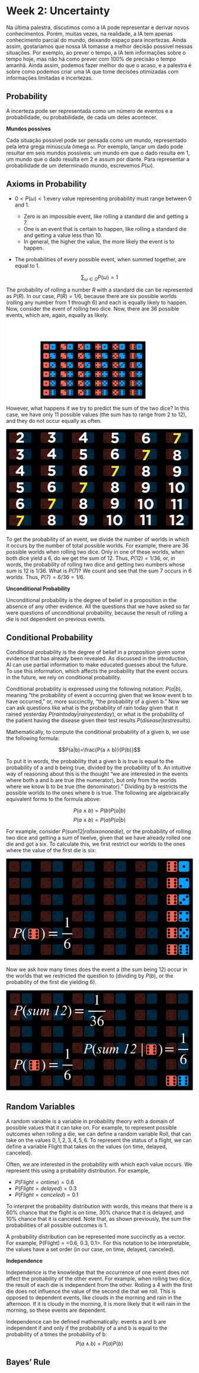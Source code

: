 # Week 2: Uncertainty

Na última palestra, discutimos como a IA pode representar e derivar novos conhecimentos. Porém, muitas vezes, na realidade, a IA tem apenas conhecimento parcial do mundo, deixando espaço para incertezas. Ainda assim, gostaríamos que nossa IA tomasse a melhor decisão possível nessas situações. Por exemplo, ao prever o tempo, a IA tem informações sobre o tempo hoje, mas não há como prever com 100% de precisão o tempo amanhã. Ainda assim, podemos fazer melhor do que o acaso, e a palestra é sobre como podemos criar uma IA que tome decisões otimizadas com informações limitadas e incertezas.

## Probability

A incerteza pode ser representada como um número de eventos e a probabilidade, ou probabilidade, de cada um deles acontecer.

**Mundos possíves**

Cada situação possível pode ser pensada como um mundo, representado pela letra grega minúscula ômega $\omega$. Por exemplo, lançar um dado pode resultar em seis mundos possíveis: um mundo em que o dado resulta em 1, um mundo que o dado resulta em 2 e assum por diante. Para representar a probabilidade de um determinado mundo, escrevemos $P(\omega)$.

## Axioms in Probability

- $0<P(\omega)<1$:every value representing probability must range between 0 and 1.

    - Zero is an impossible event, like rolling a standard die and getting a 7.
    - One is an event that is certain to happen, like rolling a standard die and getting a value less than 10.
    - In general, the higher the value, the more likely the event is to happen.

- The probabilities of every possible event, when summed together, are equal to 1.

$$\sum_{\omega\in\Omega}P(\omega)=1$$

The probability of rolling a number $R$ with a standard die can be represented as $P(R)$. In our case, $P(R) = 1/6$, because there are six possible worlds (rolling any number from 1 through 6) and each is equally likely to happen. Now, consider the event of rolling two dice. Now, there are 36 possible events, which are, again, equally as likely.

<p align="center">
  <img 
     src="36events1.png"
  >
</p>

However, what happens if we try to predict the sum of the two dice? In this case, we have only 11 possible values (the sum has to range from 2 to 12), and they do not occur equally as often.

<p align="center">
  <img 
     src="sumdice.png"
  >
</p>

To get the probability of an event, we divide the number of worlds in which it occurs by the number of total possible worlds. For example, there are 36 possible worlds when rolling two dice. Only in one of these worlds, when both dice yield a 6, do we get the sum of 12. Thus, $P(12) = 1/36$, or, in words, the probability of rolling two dice and getting two numbers whose sum is $12$ is $1/36$. What is $P(7)$? We count and see that the sum 7 occurs in 6 worlds. Thus, $P(7) = 6/36 = 1/6$.

**Unconditional Probability**

Unconditional probability is the degree of belief in a proposition in the absence of any other evidence. All the questions that we have asked so far were questions of unconditional probability, because the result of rolling a die is not dependent on previous events.

## Conditional Probability

Conditional probability is the degree of belief in a proposition given some evidence that has already been revealed. As discussed in the introduction, AI can use partial information to make educated guesses about the future. To use this information, which affects the probability that the event occurs in the future, we rely on conditional probability.

Conditional probability is expressed using the following notation: $P(a | b)$, meaning “the probability of event a occurring given that we know event b to have occurred,” or, more succinctly, “the probability of a given b.” Now we can ask questions like what is the probability of rain today given that it rained yesterday $P(rain today | rain yesterday)$, or what is the probability of the patient having the disease given their test results $P(disease | test results)$.

Mathematically, to compute the conditional probability of a given b, we use the following formula:

$$P(a|b)=\frac{P(a ∧ b)}{P(b)}$$

To put it in words, the probability that a given b is true is equal to the probability of a and b being true, divided by the probability of b. An intuitive way of reasoning about this is the thought “we are interested in the events where both a and b are true (the numerator), but only from the worlds where we know b to be true (the denominator).” Dividing by b restricts the possible worlds to the ones where b is true. The following are algebraically equivalent forms to the formula above:

$$P(a ∧ b) = P(b)P(a|b)$$
$$P(a ∧ b) = P(a)P(a|b)$$

For example, consider $P(sum 12 | roll six on one die)$, or the probability of rolling two dice and getting a sum of twelve, given that we have already rolled one die and got a six. To calculate this, we first restrict our worlds to the ones where the value of the first die is six:

<p align="center">
  <img 
     src="sumconditional1.png"
  >
</p>

Now we ask how many times does the event a (the sum being 12) occur in the worlds that we restricted the question to (dividing by $P(b)$, or the probability of the first die yielding 6).

<p align="center">
  <img 
     src="sumconditional2.png"
  >
</p>

## Random Variables

A random variable is a variable in probability theory with a domain of possible values that it can take on. For example, to represent possible outcomes when rolling a die, we can define a random variable Roll, that can take on the values ${0, 1, 2, 3, 4, 5, 6}$. To represent the status of a flight, we can define a variable Flight that takes on the values {on time, delayed, canceled}.

Often, we are interested in the probability with which each value occurs. We represent this using a probability distribution. For example,

- $P(Flight = on time) = 0.6$
- $P(Flight = delayed) = 0.3$
- $P(Flight = canceled) = 0.1$

To interpret the probability distribution with words, this means that there is a 60% chance that the flight is on time, 30% chance that it is delayed, and 10% chance that it is canceled. Note that, as shown previously, the sum the probabilities of all possible outcomes is 1.

A probability distribution can be represented more succinctly as a vector. For example, P(Flight) = <0.6, 0.3, 0.1>. For this notation to be interpretable, the values have a set order (in our case, on time, delayed, canceled).

**Independence**

Independence is the knowledge that the occurrence of one event does not affect the probability of the other event. For example, when rolling two dice, the result of each die is independent from the other. Rolling a 4 with the first die does not influence the value of the second die that we roll. This is opposed to dependent events, like clouds in the morning and rain in the afternoon. If it is cloudy in the morning, it is more likely that it will rain in the morning, so these events are dependent.

Independence can be defined mathematically: events a and b are independent if and only if the probability of a and b is equal to the probability of a times the probability of b: $$P(a ∧ b) = P(a)P(b)$$

## Bayes’ Rule
